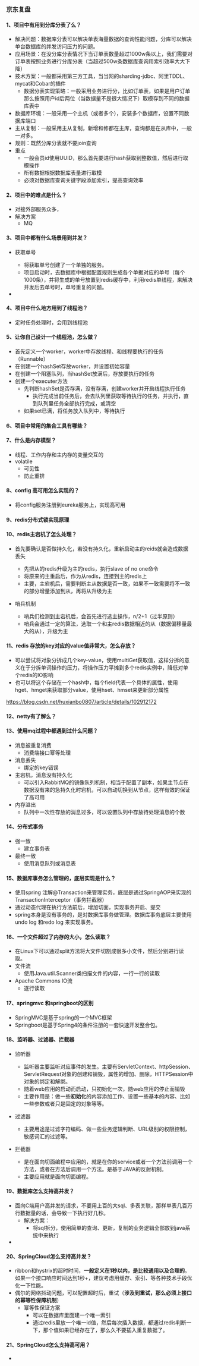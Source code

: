### 京东复盘

#### 1、项目中有用到分库分表了么？
* 解决问题：数据库分表可以解决单表海量数据的查询性能问题，分库可以解决单台数据库的并发访问压力的问题。
* 应用场景：在没分库分表情况下当订单表数量超过1000w条以上，我们需要对订单表按照业务进行分库分表（当超过500w条数据库查询用索引效率大大下降）
* 技术方案：一般都采用第三方工具，当当网的sharding-jdbc、阿里TDDL、mycat和Cobar的插件
  * 数据分表实现策略：一般采用业务进行分，比如订单表，如果是用户订单那么按照用户id后两位（当数据量不是很大情况下）取模存到不同的数据库表中
* 数据库环境：一般采用一个主机（或者多个），安装多个数据库，设置不同数据库端口
* 主从复制：一般采用主从复制，新增和修都在主库，查询都是在从库中，一般一对多。
* 规则：既然分库分表就不要join查询
* 重点
  * 一般会员id使用UUID，那么首先要进行hash获取到整数值，然后进行取模操作
  * 所有数据根据数据库表量进行取模
  * 必须对数据库查询关键字段添加索引，提高查询效率


#### 2、项目中的难点是什么？

* 对接外部服务众多，
* 解决方案
  * MQ

#### 3、项目中都有什么场景用到并发？

* 获取单号
  * 将获取单号创建了一个单独的服务。
  * 项目启动时，去数据库中根据配置规则生成各个单据对应的单号（每个1000条），并将生成的单号放置到redis缓存中，利用redis单线程，来解决并发后去单号时，单号重复的问题。

* 

#### 4、项目中什么地方用到了线程池？

* 定时任务处理时，会用到线程池

#### 5、让你自己设计一个线程池，怎么做？

* 首先定义一个worker，worker中存放线程、和线程要执行的任务（Runnable）
* 在创建一个hashSet存放worker，并设置初始容量
* 在创建一个阻塞队列，当hashSet放满后，存放要执行的任务
* 创建一个executer方法
  * 先判断hashSet是否存满，没有存满，创建worker并开启线程执行任务
    * 执行完成当前任务后，会去队列里获取等待执行的任务，并执行，直到队列里任务全部执行完成，或清空
  * 如果set已满，将任务放入队列中，等待执行

#### 6、项目中常用的集合工具有哪些？



#### 7、什么是内存模型？

* 线程、工作内存和主内存的变量交互的
* volatile 
  * 可见性
  * 防止重排

#### 8、config 高可用怎么实现的？

* 将config服务注册到eureka服务上，实现高可用

#### 9、redis分布式锁实现原理



#### 10、redis主宕机了怎么处理？

* 首先要确认是否做持久化，若没有持久化，重新启动主的reids就会造成数据丢失
  * 先把从的redis升级为主的redis，执行slave of no one命令
  * 将原来的主重启后，作为从redis，连接到主的redis上
  * 主要，主宕机后，需要判断主从数据是否一致，如果不一致需要将不一致的部分增量添加到从，再将从升级为主

* 哨兵机制
  * 哨兵们检测到主宕机后，会首先进行选主操作，n/2+1（过半原则）
  * 哨兵会通过一定的算法，选取一个和主redis数据相近的从（数据偏移量最大的从），升级为主

#### 11、redis 存放的key对应的value值非常大，怎么存放？

* 可以尝试将对象分拆成几个key-value，使用multiGet获取值，这样分拆的意义在于分拆单词操作的压力，将操作压力平摊到多个redis实例中，降低对单个redis的IO影响
* 也可以将这个存储在一个hash中，每个field代表一个具体的属性，使用hget、hmget来获取部分value，使用hset、hmset来更新部分属性

<https://blog.csdn.net/huxianbo0807/article/details/102912172>

#### 12、netty有了解么？



#### 13、使用mq过程中都遇到过什么问题？

* 消息被重复消费
  * 消费端接口幂等处理
* 消息丢失
  * 绑定的key错误
* 主宕机，消息没有持久化
  * 可以引入RabbitMQ的镜像队列机制，相当于配置了副本，如果主节点在数据没有来的急持久化时宕机，可以自动切换到从节点，这样有效的保证了高可用
* 内存溢出
  * 队列中一次性存放的消息过多，可以设置队列中存放待处理消息的个数

#### 14、分布式事务

* 强一致
  * 建立事务表
* 最终一致
  * 使用消息队列或消息表

#### 15、数据库事务怎么管理的，底层实现是什么？

* 使用spring 注解@Transaction来管理实务，底层是通过SpringAOP来实现的  TransactionInterceptor（事务拦截器）
* 通过动态代理在执行方法前后，增加切面，实现事务开启、提交
* spring本身是没有事务的，是对数据库事务做管理。数据库事务底层主要使用undo log 和redo log 来实现事务。

#### 16、一个文件超过了内存的大小，怎么读取？

* 在Linux下可以通过split方法将大文件切割成很多小文件，然后分别进行读取。
* 文件流
  * 使用Java.util.Scanner类扫描文件的内容，一行一行的读取
* Apache Commons IO流
  * 逐行读取

#### 17、springmvc 和springboot的区别

* SpringMVC是基于spring的一个MVC框架
* Springboot是基于Spring4的条件注册的一套快速开发整合包。

#### 18、监听器、过滤器、拦截器

* 监听器
  * 监听器主要监听对应事件的发生。主要有ServletContext、httpSession、ServletRequest对象的创建和销毁，属性的增加、删除，HTTPSession中对象的绑定和解绑。
  * 随着web应用的启动而启动，只初始化一次，随web应用的停止而销毁
  * 主要作用是：做一些**初始化**的内容添加工作、设置一些基本的内容、比如一些参数或者只是固定的对象等等。

* 过滤器
  * 主要用途是过滤字符编码、做一些业务逻辑判断、URL级别的权限控制，敏感词汇的过滤等。

* 拦截器
  * 是在面向切面编程中应用的，就是在你的service或者一个方法前调用一个方法，或者在方法后调用一个方法。是基于JAVA的反射机制。
  * 主要应用就是面向切面编程。

#### 19、数据库怎么支持高并发？

* 面向C端用户高并发的请求，不要用上百的大sql、多表关联，那样单表几百万行数据量的话，会导致一下执行好几秒。
  * 解决方案：
    * 将sql拆分，使用简单的查询、更新，复制的业务逻辑全部放到java系统中来执行
* 

#### 20、SpringCloud怎么支持高并发？

* ribbon和hystrix的超时时间，**一般定义在1秒以内，是比较通用以及合理的**。如果一个接口响应时间达到1秒+，建议考虑用缓存、索引、等各种技术手段优化一下性能。
* 偶尔的网络抖动问题，可以配置超时后，重试（**涉及到重试，那么必须上接口的幂等性保障机制**）
  * 幂等性保证方案
    * 可以在数据库里面建一个唯一索引
    * 通过redis里放一个唯一id值，然后每次插入数据，都通过redis判断一下，那个值如果已经存在了，那么久不要插入重复数据了。

#### 21、SpringCloud怎么支持高可用？

* 